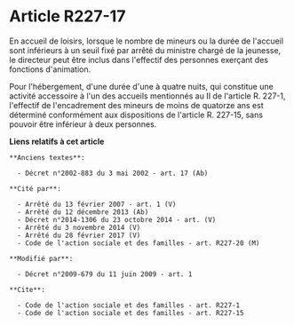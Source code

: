 # Article R227-17

En accueil de loisirs, lorsque le nombre de mineurs ou la durée de l'accueil sont inférieurs à un seuil fixé par arrêté du
ministre chargé de la jeunesse, le directeur peut être inclus dans l'effectif des personnes exerçant des fonctions
d'animation. 

Pour l'hébergement, d'une durée d'une à quatre nuits, qui constitue une activité accessoire à l'un des accueils mentionnés au
II de l'article R. 227-1, l'effectif de l'encadrement des mineurs de moins de quatorze ans est déterminé conformément aux
dispositions de l'article R. 227-15, sans pouvoir être inférieur à deux personnes.

**Liens relatifs à cet article**

	**Anciens textes**:

	  - Décret n°2002-883 du 3 mai 2002 - art. 17 (Ab)

	**Cité par**:

	  - Arrêté du 13 février 2007 - art. 1 (V)
	  - Arrêté du 12 décembre 2013 (Ab)
	  - Décret n°2014-1306 du 23 octobre 2014 - art. (V)
	  - Arrêté du 3 novembre 2014 (V)
	  - Arrêté du 28 février 2017 (V)
	  - Code de l'action sociale et des familles - art. R227-20 (M)

	**Modifié par**:

	  - Décret n°2009-679 du 11 juin 2009 - art. 1

	**Cite**:

	  - Code de l'action sociale et des familles - art. R227-1
	  - Code de l'action sociale et des familles - art. R227-15
